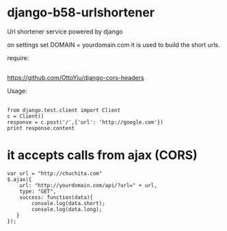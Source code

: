 django-b58-urlshortener
=======================

Url shortener service powered by django

on settings set DOMAIN = yourdomain.com it is used to build the short urls.

require:
##
https://github.com/OttoYiu/django-cors-headers

Usage:
##
    from django.test.client import Client
    c = Client()
    response = c.post('/',{'url': 'http://google.com'})
    print response.content

# it accepts calls from ajax (CORS)

    var url = "http://chuchita.com"
    $.ajax({
        url: "http://yourdomain.com/api/?url=" + url,
        type: "GET",
        success: function(data){
            console.log(data.short);
            console.log(data.long);
       }
    });
